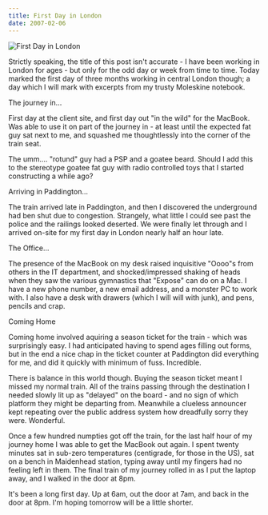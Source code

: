 ```yaml
---
title: First Day in London
date: 2007-02-06
---
```


![First Day in London](https://source.unsplash.com/0gkw_9fy0eQ/1600x900)

Strictly speaking, the title of this post isn't accurate - I have been working in London for ages - but only for the odd day or week from time to time. Today marked the first day of three months working in central London though; a day which I will mark with excerpts from my trusty Moleskine notebook.

The journey in...

First day at the client site, and first day out "in the wild" for the MacBook. Was able to use it on part of the journey in - at least until the expected fat guy sat next to me, and squashed me thoughtlessly into the corner of the train seat.

The umm.... "rotund" guy had a PSP and a goatee beard. Should I add this to the stereotype goatee fat guy with radio controlled toys that I started constructing a while ago?

Arriving in Paddington...

The train arrived late in Paddington, and then I discovered the underground had ben shut due to congestion. Strangely, what little I could see past the police and the railings looked deserted. We were finally let through and I arrived on-site for my first day in London nearly half an hour late.

The Office...

The presence of the MacBook on my desk raised inquisitive "Oooo"s from others in the IT department, and shocked/impressed shaking of heads when they saw the various gymnastics that "Expose" can do on a Mac. I have a new phone number, a new email address, and a monster PC to work with. I also have a desk with drawers (which I will will with junk), and pens, pencils and crap.

Coming Home

Coming home involved aquiring a season ticket for the train - which was surprisingly easy. I had anticipated having to spend ages filling out forms, but in the end a nice chap in the ticket counter at Paddington did everything for me, and did it quickly with minimum of fuss. Incredible.

There is balance in this world though. Buying the season ticket meant I missed my normal train. All of the trains passing through the destination I needed slowly lit up as "delayed" on the board - and no sign of which platform they might be departing from. Meanwhile a clueless announcer kept repeating over the public address system how dreadfully sorry they were. Wonderful.

Once a few hundred numpties got off the train, for the last half hour of my journey home I was able to get the MacBook out again. I spent twenty minutes sat in sub-zero temperatures (centigrade, for those in the US), sat on a bench in Maidenhead station, typing away until my fingers had no feeling left in them. The final train of my journey rolled in as I put the laptop away, and I walked in the door at 8pm.

It's been a long first day. Up at 6am, out the door at 7am, and back in the door at 8pm. I'm hoping tomorrow will be a little shorter.